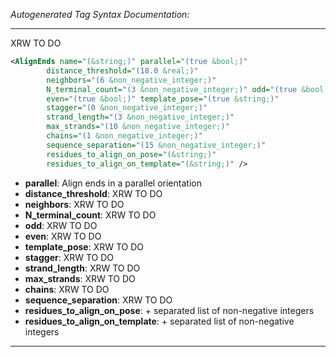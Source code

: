 _Autogenerated Tag Syntax Documentation:_

---
XRW TO DO

```xml
<AlignEnds name="(&string;)" parallel="(true &bool;)"
        distance_threshold="(18.0 &real;)"
        neighbors="(6 &non_negative_integer;)"
        N_terminal_count="(3 &non_negative_integer;)" odd="(true &bool;)"
        even="(true &bool;)" template_pose="(true &string;)"
        stagger="(0 &non_negative_integer;)"
        strand_length="(3 &non_negative_integer;)"
        max_strands="(10 &non_negative_integer;)"
        chains="(1 &non_negative_integer;)"
        sequence_separation="(15 &non_negative_integer;)"
        residues_to_align_on_pose="(&string;)"
        residues_to_align_on_template="(&string;)" />
```

-   **parallel**: Align ends in a parallel orientation
-   **distance_threshold**: XRW TO DO
-   **neighbors**: XRW TO DO
-   **N_terminal_count**: XRW TO DO
-   **odd**: XRW TO DO
-   **even**: XRW TO DO
-   **template_pose**: XRW TO DO
-   **stagger**: XRW TO DO
-   **strand_length**: XRW TO DO
-   **max_strands**: XRW TO DO
-   **chains**: XRW TO DO
-   **sequence_separation**: XRW TO DO
-   **residues_to_align_on_pose**: + separated list of non-negative integers
-   **residues_to_align_on_template**: + separated list of non-negative integers

---
